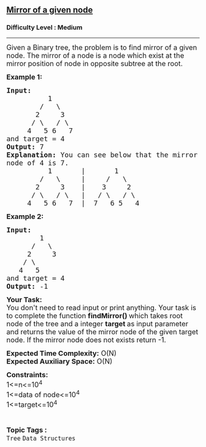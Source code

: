 <h2><a href="https://practice.geeksforgeeks.org/problems/mirror-of-a-given-node/1?utm_source=geeksforgeeks&utm_medium=ml_article_practice_tab&utm_campaign=article_practice_tab">Mirror of a given node</a></h2><h3>Difficulty Level : Medium</h3><hr><div class="problems_problem_content__Xm_eO"><p><span style="font-size:18px">Given a Binary tree, the problem is to find mirror of a given node. The mirror of a node is a node which exist at the mirror position of node in opposite subtree at the root.</span></p>

<p><strong><span style="font-size:18px">Example 1:</span></strong></p>

<pre><span style="font-size:18px"><strong>Input: </strong>
          1        
&nbsp;       /   \       
&nbsp;      2     3     
&nbsp;     / \   / \    
&nbsp;    4   5 6   7   
and target = 4
<strong>Output: </strong>7
<strong>Explanation: </strong>You can see below that the mirror 
node of 4 is 7.</span>
<span style="font-size:18px">          1       |       1
        /   \     |     /   \
       2     3    |    3     2
      / \   / \   |   / \   / \
     4   5 6   7  |  7   6 5   4</span></pre>

<p><span style="font-size:18px"><strong>Example 2:</strong></span></p>

<pre><span style="font-size:18px"><strong>Input: </strong>
&nbsp;       1
&nbsp;     /   \
&nbsp;    2     3
&nbsp;   / \
&nbsp;  4   5
and target = 4</span>
<span style="font-size:18px"><strong>Output: </strong>-1</span></pre>

<p><span style="font-size:18px"><strong>Your Task:</strong><br>
You don't need to read input or print anything. Your task is to complete the function&nbsp;<strong>findMirror()&nbsp;</strong>which takes root node of the tree and a integer <strong>target </strong>as input parameter and returns the value of the mirror node of the given target node. If the mirror node does not exists&nbsp;return -1.</span></p>

<p><span style="font-size:18px"><strong>Expected Time Complexity:</strong>&nbsp;O(N)<br>
<strong>Expected Auxiliary Space:</strong>&nbsp;O(N)</span></p>

<p><span style="font-size:18px"><strong>Constraints:</strong><br>
1&lt;=n&lt;=10<sup>4</sup><br>
1&lt;=data of node&lt;=10<sup>4</sup><br>
1&lt;=target&lt;=10<sup>4</sup></span></p>
</div><br><p><span style=font-size:18px><strong>Topic Tags : </strong><br><code>Tree</code>&nbsp;<code>Data Structures</code>&nbsp;